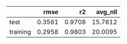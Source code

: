 |          |   rmse |     r2 |   avg_nll |
|:---------|-------:|-------:|----------:|
| test     | 0.3561 | 0.9708 |   15.7612 |
| training | 0.2958 | 0.9803 |   20.0095 |